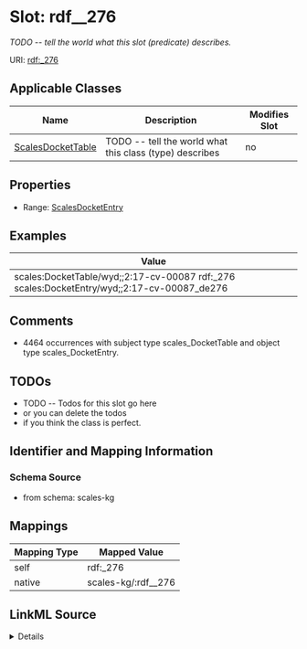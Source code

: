 

# Slot: rdf__276


_TODO -- tell the world what this slot (predicate) describes._





URI: [rdf:_276](http://www.w3.org/1999/02/22-rdf-syntax-ns#_276)



<!-- no inheritance hierarchy -->





## Applicable Classes

| Name | Description | Modifies Slot |
| --- | --- | --- |
| [ScalesDocketTable](../classes/ScalesDocketTable.md) | TODO -- tell the world what this class (type) describes |  no  |







## Properties

* Range: [ScalesDocketEntry](../classes/ScalesDocketEntry.md)






## Examples

| Value |
| --- |
| scales:DocketTable/wyd;;2:17-cv-00087 rdf:_276 scales:DocketEntry/wyd;;2:17-cv-00087_de276 |

## Comments

* 4464 occurrences with subject type scales_DocketTable and object type scales_DocketEntry.

## TODOs

* TODO -- Todos for this slot go here
* or you can delete the todos
* if you think the class is perfect.

## Identifier and Mapping Information







### Schema Source


* from schema: scales-kg




## Mappings

| Mapping Type | Mapped Value |
| ---  | ---  |
| self | rdf:_276 |
| native | scales-kg/:rdf__276 |




## LinkML Source

<details>
```yaml
name: rdf__276
description: TODO -- tell the world what this slot (predicate) describes.
todos:
- TODO -- Todos for this slot go here
- or you can delete the todos
- if you think the class is perfect.
comments:
- 4464 occurrences with subject type scales_DocketTable and object type scales_DocketEntry.
examples:
- value: scales:DocketTable/wyd;;2:17-cv-00087 rdf:_276 scales:DocketEntry/wyd;;2:17-cv-00087_de276
from_schema: scales-kg
rank: 1000
slot_uri: rdf:_276
alias: rdf__276
domain_of:
- scales_DocketTable
range: scales_DocketEntry

```
</details>